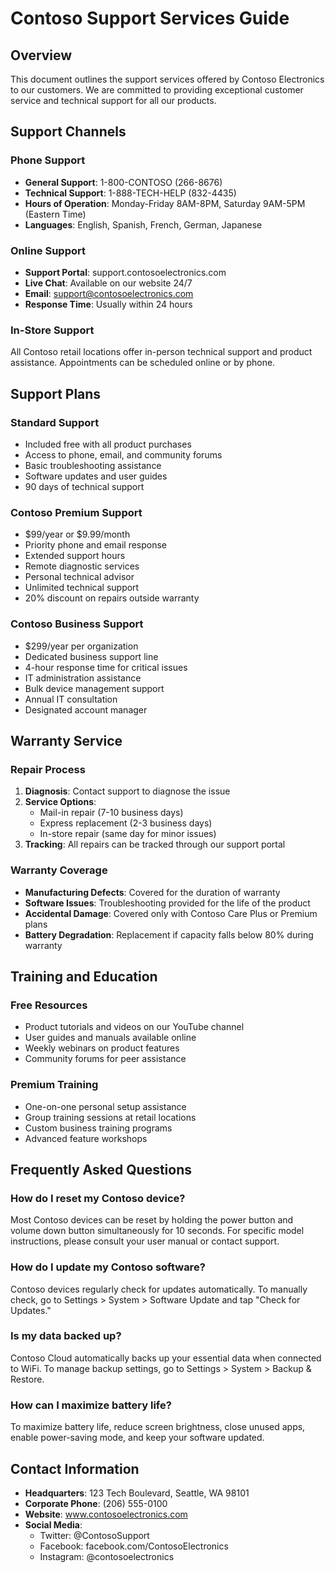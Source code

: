 # Contoso Support Services Guide

## Overview

This document outlines the support services offered by Contoso Electronics to our customers. We are committed to providing exceptional customer service and technical support for all our products.

## Support Channels

### Phone Support

- **General Support**: 1-800-CONTOSO (266-8676)
- **Technical Support**: 1-888-TECH-HELP (832-4435)
- **Hours of Operation**: Monday-Friday 8AM-8PM, Saturday 9AM-5PM (Eastern Time)
- **Languages**: English, Spanish, French, German, Japanese

### Online Support

- **Support Portal**: support.contosoelectronics.com
- **Live Chat**: Available on our website 24/7
- **Email**: support@contosoelectronics.com
- **Response Time**: Usually within 24 hours

### In-Store Support

All Contoso retail locations offer in-person technical support and product assistance. Appointments can be scheduled online or by phone.

## Support Plans

### Standard Support

- Included free with all product purchases
- Access to phone, email, and community forums
- Basic troubleshooting assistance
- Software updates and user guides
- 90 days of technical support

### Contoso Premium Support

- $99/year or $9.99/month
- Priority phone and email response
- Extended support hours
- Remote diagnostic services
- Personal technical advisor
- Unlimited technical support
- 20% discount on repairs outside warranty

### Contoso Business Support

- $299/year per organization
- Dedicated business support line
- 4-hour response time for critical issues
- IT administration assistance
- Bulk device management support
- Annual IT consultation
- Designated account manager

## Warranty Service

### Repair Process

1. **Diagnosis**: Contact support to diagnose the issue
2. **Service Options**:
   - Mail-in repair (7-10 business days)
   - Express replacement (2-3 business days)
   - In-store repair (same day for minor issues)
3. **Tracking**: All repairs can be tracked through our support portal

### Warranty Coverage

- **Manufacturing Defects**: Covered for the duration of warranty
- **Software Issues**: Troubleshooting provided for the life of the product
- **Accidental Damage**: Covered only with Contoso Care Plus or Premium plans
- **Battery Degradation**: Replacement if capacity falls below 80% during warranty

## Training and Education

### Free Resources

- Product tutorials and videos on our YouTube channel
- User guides and manuals available online
- Weekly webinars on product features
- Community forums for peer assistance

### Premium Training

- One-on-one personal setup assistance
- Group training sessions at retail locations
- Custom business training programs
- Advanced feature workshops

## Frequently Asked Questions

### How do I reset my Contoso device?

Most Contoso devices can be reset by holding the power button and volume down button simultaneously for 10 seconds. For specific model instructions, please consult your user manual or contact support.

### How do I update my Contoso software?

Contoso devices regularly check for updates automatically. To manually check, go to Settings > System > Software Update and tap "Check for Updates."

### Is my data backed up?

Contoso Cloud automatically backs up your essential data when connected to WiFi. To manage backup settings, go to Settings > System > Backup & Restore.

### How can I maximize battery life?

To maximize battery life, reduce screen brightness, close unused apps, enable power-saving mode, and keep your software updated.

## Contact Information

- **Headquarters**: 123 Tech Boulevard, Seattle, WA 98101
- **Corporate Phone**: (206) 555-0100
- **Website**: www.contosoelectronics.com
- **Social Media**:
  - Twitter: @ContosoSupport
  - Facebook: facebook.com/ContosoElectronics
  - Instagram: @contosoelectronics
